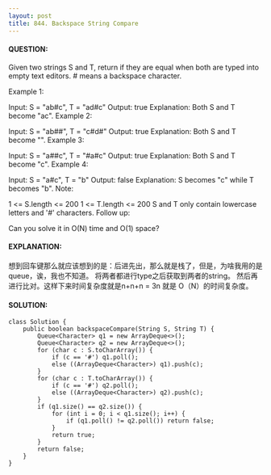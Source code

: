 ```yaml
---
layout: post
title: 844. Backspace String Compare
---
```


#### QUESTION:
Given two strings S and T, return if they are equal when both are typed into empty text editors. # means a backspace character.

Example 1:

Input: S = "ab#c", T = "ad#c"
Output: true
Explanation: Both S and T become "ac".
Example 2:

Input: S = "ab##", T = "c#d#"
Output: true
Explanation: Both S and T become "".
Example 3:

Input: S = "a##c", T = "#a#c"
Output: true
Explanation: Both S and T become "c".
Example 4:

Input: S = "a#c", T = "b"
Output: false
Explanation: S becomes "c" while T becomes "b".
Note:

1 <= S.length <= 200
1 <= T.length <= 200
S and T only contain lowercase letters and '#' characters.
Follow up:

Can you solve it in O(N) time and O(1) space?
#### EXPLANATION:
想到回车键那么就应该想到的是：后进先出，那么就是栈了，但是，为啥我用的是queue，诶，我也不知道。
将两者都进行type之后获取到两者的string。
然后再进行比对。这样下来时间复杂度就是n+n+n = 3n 就是 O（N）的时间复杂度。
#### SOLUTION:
```
class Solution {
    public boolean backspaceCompare(String S, String T) {
        Queue<Character> q1 = new ArrayDeque<>();
        Queue<Character> q2 = new ArrayDeque<>();
        for (char c : S.toCharArray()) {
            if (c == '#') q1.poll();
            else ((ArrayDeque<Character>) q1).push(c);
        }
        for (char c : T.toCharArray()) {
            if (c == '#') q2.poll();
            else ((ArrayDeque<Character>) q2).push(c);
        }
        if (q1.size() == q2.size()) {
            for (int i = 0; i < q1.size(); i++) {
                if (q1.poll() != q2.poll()) return false;
            }
            return true;
        }
        return false; 
    }
}
```